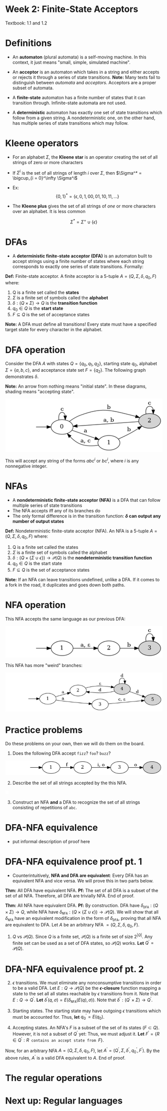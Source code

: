 
# Week 2: Finite-State Acceptors

Textbook: 1.1 and 1.2

# Definitions

- An **automaton** (plural automata) is a self-moving machine.
    In this context, it just means "small, simple, simulated
    machine".

- An **acceptor** is an automaton which takes in a string and
    either accepts or rejects it through a series of state
    transitions. **Note:** Many texts fail to distinguish
    between *automata* and *acceptors*. Acceptors are a proper
    subset of automata.

- A **finite-state** automaton has a finite number of states
    that it can transition through. Infinite-state automata are
    not used.

- A **deterministic** automaton has exactly one set of state
    transitions which follow from a given string. A
    nondeterministic one, on the other hand, has multiple series
    of state transitions which may follow.

# Kleene operators

- For an alphabet $\Sigma$, the **Kleene star** is an operator
    creating the set of all strings of zero or more characters
- If $\Sigma^i$ is the set of all strings of length $i$ over
    $\Sigma$, then $\Sigma^* = \bigcup_{i = 0}^\infty \Sigma^i$
- Ex:
    $$
    \{ 0, 1 \}^* = \{ \epsilon, 0, 1, 00, 01, 10, 11, \ldots \}
    $$

- The **Kleene plus** gives the set of all strings of *one* or
    more characters over an alphabet. It is less common

$$
\Sigma^* = \Sigma^+ \cup \{ \epsilon \}
$$

# DFAs

- A **deterministic finite-state acceptor (DFA)** is an
    automaton built to accept strings using a finite number of
    states where each string corresponds to exactly one series
    of state transitions. Formally:

**Def:** Finite-state acceptor. A finite acceptor is a 5-tuple
$A = (Q, \Sigma, \delta, q_0, F)$ where:

1) Q is a finite set called the **states**
2) $\Sigma$ is a finite set of symbols called the **alphabet**
3) $\delta : ( Q \times \Sigma ) \to Q$ is the
    **transition function**
4) $q_0 \in Q$ is the **start state**
5) $F \subseteq Q$ is the set of acceptance states

**Note:** A DFA must define all transitions! Every state must
have a specified target state for every character in the
alphabet.

# DFA operation

Consider the DFA $A$ with states $Q = \{ q_0, q_1, q_2 \}$,
starting state $q_0$, alphabet $\Sigma = \{ a, b, c \}$, and
acceptance state set $F = \{ q_2 \}$. The following graph
demonstrates $\delta$.

**Note:** An arrow from nothing means "initial state". In these
diagrams, shading means "accepting state".

![](figures/dfa_ex.png)

This will accept any string of the forms $abc^i$ or $bc^i$,
where $i$ is any nonnegative integer.

# NFAs

- A **nondeterministic finite-state acceptor (NFA)** is a DFA
    that can follow multiple series of state transitions
- The NFA accepts iff any of its branches do
- The only formal difference is in the transition function:
    **$\delta$ can output any number of output states**

**Def:** Nondeterministic finite-state acceptor (NFA). An NFA is
a 5-tuple $A = (Q, \Sigma, \delta, q_0, F)$ where:

1) Q is a finite set called the states
2) $\Sigma$ is a finite set of symbols called the alphabet
3) $\delta : (Q \times \{ \Sigma \cup \epsilon \}) \to \mathcal{P}(Q)$
    is the **nondeterministic transition function**
4) $q_0 \in Q$ is the start state
5) $F \subseteq Q$ is the set of acceptance states

**Note:** If an NFA can leave transitions undefined, unlike a
DFA. If it comes to a fork in the road, it duplicates and goes
down both paths.

# NFA operation

This NFA accepts the same language as our previous DFA:

![](figures/nfa_ex.png)

This NFA has more "weird" branches:

![](figures/nfa_ex_2.png)

# Practice problems

Do these problems on your own, then we will do them on the
board.

1) Does the following DFA accept `fizz`? `foo`? `buzz`?

![](figures/week2_p1.png)

2) Describe the set of all strings accepted by the this NFA.

![](figures/week2_p2.png)

3) Construct an NFA **and** a DFA to recognize the set of all
    strings consisting of repetitions of `abc`.

# DFA-NFA equivalence

- put informal description of proof here

# DFA-NFA equivalence proof pt. 1

- Counterintuitively, **NFA and DFA are equivalent**: Every DFA
    has an equivalent NFA and vice versa. We will prove this in
    two parts below.

**Thm:** All DFA have equivalent NFA. **Pf:** The set of all DFA
is a subset of the set of all NFA. Therefore, all DFA are
trivially NFA. End of proof.

**Thm:** All NFA have equivalent DFA. **Pf:** By construction.
DFA have $\delta_{\texttt{DFA}}: (Q \times \Sigma) \to Q$, while
NFA have
$\delta_{\texttt{NFA}}: (Q \times \{ \Sigma \cup \epsilon \}) \to \mathcal{P}(Q)$.
We will show that all $\delta_{\texttt{NFA}}$ have an equivalent
modification in the form of $\delta_{\texttt{DFA}}$, proving that
all NFA are equivalent to DFA. Let $A$ be an arbitrary NFA
$= (Q, \Sigma, \delta, q_0, F)$.

1) $Q$ vs $\mathcal{P}(Q)$. Since $Q$ is a finite set,
    $\mathcal{P}(Q)$ is a finite set of size $2^{|Q|}$. Any
    finite set can be used as a set of DFA states, so
    $\mathcal{P}(Q)$ works. **Let**
    $Q^\prime = \mathcal{P}(Q)$.

# DFA-NFA equivalence proof pt. 2

2) $\epsilon$ transitions. We must eliminate any nonconsumptive
    transitions in order to be a valid DFA. Let
    $E: Q \to \mathcal{P}(Q)$ be the **$\epsilon$-closure**
    function mapping a state to the set all all states reachable
    by $\epsilon$ transitions from it. Note that
    $E: Q \to Q^\prime$.
    **Let** $\delta^\prime(q, \sigma) = E(\delta_{\texttt{NFA}}(E(q), \sigma))$.
    Note that
    $\delta^\prime : (Q^\prime \times \Sigma) \to Q^\prime$.

3) Starting states. The starting state may have outgoing
    $\epsilon$ transitions which must be accounted for. Thus,
    **let** $q_0^\prime = E(q_0)$.

4) Accepting states. An NFA's $F$ is a subset of the set of its
    states ($F \subset Q$). However, it is not a subset of
    $Q^\prime$ yet: Thus, we must adjust it.
    **Let** $F^\prime = \{ R \in Q^\prime : R \texttt{ contains an accept state from } F \}$.

Now, for an arbitrary NFA $A = (Q, \Sigma, \delta, q_0, F)$, let
$A^\prime = (Q^\prime, \Sigma, \delta^\prime, q_0^\prime, F^\prime)$.
By the above rules, $A^\prime$ is a valid DFA equivalent to $A$.
End of proof.

# The regular operations

# Next up: Regular languages
